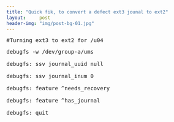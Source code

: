 ```yaml
---
title: "Quick fik, to convert a defect ext3 jounal to ext2"
layout:     post
header-img: "img/post-bg-01.jpg"
---
```

<pre>#Turning ext3 to ext2 for /u04
<p>debugfs -w /dev/group-a/ums<br />
debugfs: ssv journal_uuid null<br />
debugfs: ssv journal_inum 0<br />
debugfs: feature ^needs_recovery<br />
debugfs: feature ^has_journal<br />
debugfs: quit</pre>
